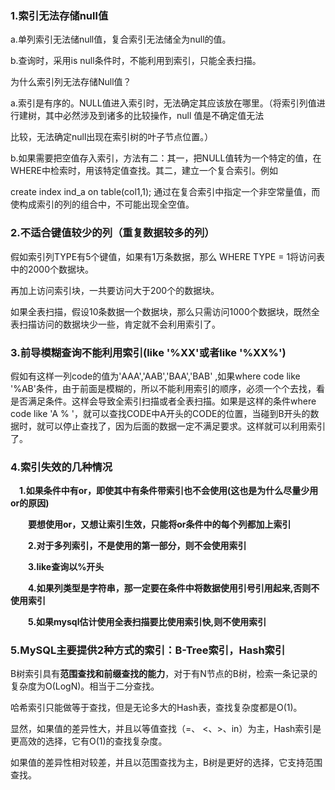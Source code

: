 ### **1.索引无法存储null值**

a.单列索引无法储null值，复合索引无法储全为null的值。

b.查询时，采用is null条件时，不能利用到索引，只能全表扫描。

为什么索引列无法存储Null值？

a.索引是有序的。NULL值进入索引时，无法确定其应该放在哪里。（将索引列值进行建树，其中必然涉及到诸多的比较操作，null 值是不确定值无法　　

比较，无法确定null出现在索引树的叶子节点位置。）　

b.如果需要把空值存入索引，方法有二：其一，把NULL值转为一个特定的值，在WHERE中检索时，用该特定值查找。其二，建立一个复合索引。例如　

create index ind_a on table(col1,1); 通过在复合索引中指定一个非空常量值，而使构成索引的列的组合中，不可能出现全空值。　

### **2.不适合键值较少的列（重复数据较多的列）**

假如索引列TYPE有5个键值，如果有1万条数据，那么 WHERE TYPE = 1将访问表中的2000个数据块。

再加上访问索引块，一共要访问大于200个的数据块。

如果全表扫描，假设10条数据一个数据块，那么只需访问1000个数据块，既然全表扫描访问的数据块少一些，肯定就不会利用索引了。

### **3.前导模糊查询不能利用索引(like '%XX'或者like '%XX%')**

假如有这样一列code的值为'AAA','AAB','BAA','BAB' ,如果where code like '%AB'条件，由于前面是模糊的，所以不能利用索引的顺序，必须一个个去找，看是否满足条件。这样会导致全索引扫描或者全表扫描。如果是这样的条件where code like 'A % '，就可以查找CODE中A开头的CODE的位置，当碰到B开头的数据时，就可以停止查找了，因为后面的数据一定不满足要求。这样就可以利用索引了。

### **4.索引失效的几种情况**

　**1.如果条件中有or，即使其中有条件带索引也不会使用(这也是为什么尽量少用or的原因)**

　　**要想使用or，又想让索引生效，只能将or条件中的每个列都加上索引**

　　**2.对于多列索引，不是使用的第一部分，则不会使用索引**

　　**3.like查询以%开头**

　　**4.如果列类型是字符串，那一定要在条件中将数据使用引号引用起来,否则不使用索引**

　　**5.如果mysql估计使用全表扫描要比使用索引快,则不使用索引**

### **5.MySQL主要提供2种方式的索引：B-Tree索引，Hash索引**

B树索引具有**范围查找和前缀查找的能力**，对于有N节点的B树，检索一条记录的复杂度为O(LogN)。相当于二分查找。

哈希索引只能做等于查找，但是无论多大的Hash表，查找复杂度都是O(1)。

显然，如果值的差异性大，并且以等值查找（=、 <、>、in）为主，Hash索引是更高效的选择，它有O(1)的查找复杂度。

如果值的差异性相对较差，并且以范围查找为主，B树是更好的选择，它支持范围查找。